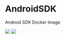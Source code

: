 # AndroidSDK
Android SDK Docker Image

[![](https://img.shields.io/badge/Docker%20Hub-info-blue.svg)](https://hub.docker.com/r/thyrlian/androidsdk/)
[![](https://badge.imagelayers.io/thyrlian/androidsdk:latest.svg)](https://imagelayers.io/?images=thyrlian/androidsdk:latest)
